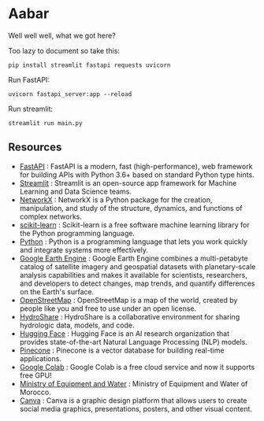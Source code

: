 # Aabar
Well well well, what we got here?


Too lazy to document so take this:
```
pip install streamlit fastapi requests uvicorn
```
Run FastAPI:

```
uvicorn fastapi_server:app --reload
```

Run streamlit:
```
streamlit run main.py
```
## Resources
- [FastAPI](https://fastapi.tiangolo.com/) : FastAPI is a modern, fast (high-performance), web framework for building APIs with Python 3.6+ based on standard Python type hints.
- [Streamlit](https://streamlit.io/) : Streamlit is an open-source app framework for Machine Learning and Data Science teams.
- [NetworkX](https://networkx.org/) : NetworkX is a Python package for the creation, manipulation, and study of the structure, dynamics, and functions of complex networks.
- [scikit-learn](https://scikit-learn.org/stable/) : Scikit-learn is a free software machine learning library for the Python programming language.
- [Python](https://www.python.org/) : Python is a programming language that lets you work quickly and integrate systems more effectively.
- [Google Earth Engine](https://earthengine.google.com/) : Google Earth Engine combines a multi-petabyte catalog of satellite imagery and geospatial datasets with planetary-scale analysis capabilities and makes it available for scientists, researchers, and developers to detect changes, map trends, and quantify differences on the Earth's surface.
- [OpenStreetMap](https://www.openstreetmap.org/) : OpenStreetMap is a map of the world, created by people like you and free to use under an open license.
- [HydroShare](https://www.hydroshare.org/resource/da946dee3ada4a67860d057134916553/) : HydroShare is a collaborative environment for sharing hydrologic data, models, and code.
- [Hugging Face](https://huggingface.co/) : Hugging Face is an AI research organization that provides state-of-the-art Natural Language Processing (NLP) models.
- [Pinecone](https://www.pinecone.io/) : Pinecone is a vector database for building real-time applications.
- [Google Colab](https://colab.research.google.com/) : Google Colab is a free cloud service and now it supports free GPU!
- [Ministry of Equipment and Water](https://www.equipement.gov.ma/Pages/Accueil.aspx) : Ministry of Equipment and Water of Morocco.
- [Canva](https://www.canva.com/) : Canva is a graphic design platform that allows users to create social media graphics, presentations, posters, and other visual content.